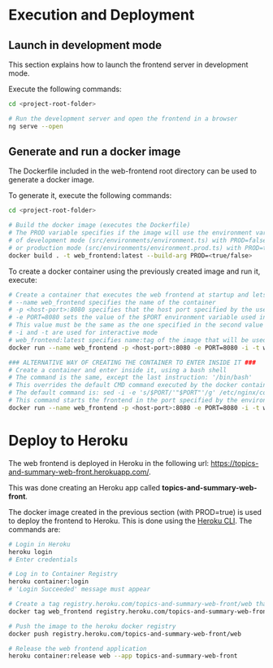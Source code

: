 # Execution and Deployment

## Launch in development mode

This section explains how to launch the frontend server in development mode.

Execute the following commands:

```bash
cd <project-root-folder>

# Run the development server and open the frontend in a browser
ng serve --open
```



## Generate and run a docker image

The Dockerfile included in the web-frontend root directory can be used to generate a docker image.

To generate it, execute the following commands:

```bash
cd <project-root-folder>

# Build the docker image (executes the Dockerfile)
# The PROD variable specifies if the image will use the environment variables
# of development mode (src/environments/environment.ts) with PROD=false,
# or production mode (src/environments/environment.prod.ts) with PROD=true.
docker build . -t web_frontend:latest --build-arg PROD=<true/false>
```

To create a docker container using the previously created image and run it, execute:

```bash
# Create a container that executes the web frontend at startup and lets it be accessible via the <host-port> port of the host
# --name web_frontend specifies the name of the container
# -p <host-port>:8080 specifies that the host port specified by the user will be mapped to the port 8080 of the container
# -e PORT=8080 sets the value of the $PORT environment variable used inside the Dockerfile.
# This value must be the same as the one specified in the second value of the -p argument, and must be > than 1024. Recommended is 8080
# -i and -t are used for interactive mode
# web_frontend:latest specifies name:tag of the image that will be used to create the container
docker run --name web_frontend -p <host-port>:8080 -e PORT=8080 -i -t web_frontend:latest

### ALTERNATIVE WAY OF CREATING THE CONTAINER TO ENTER INSIDE IT ###
# Create a container and enter inside it, using a bash shell
# The command is the same, except the last instruction: '/bin/bash'
# This overrides the default CMD command executed by the docker container at startup, executing a bash shell
# The default command is: sed -i -e 's/$PORT/'"$PORT"'/g' /etc/nginx/conf.d/default.conf && nginx -g 'daemon off;'
# This command starts the frontend in the port specified by the environment variable PORT
docker run --name web_frontend -p <host-port>:8080 -e PORT=8080 -i -t web_frontend:latest /bin/bash
```



# Deploy to Heroku

The web frontend is deployed in Heroku in the following url: https://topics-and-summary-web-front.herokuapp.com/.

This was done creating an Heroku app called **topics-and-summary-web-front**.

The docker image created in the previous section (with PROD=true) is used to deploy the frontend to Heroku. 
This is done using the [Heroku CLI](https://devcenter.heroku.com/articles/heroku-cli). The commands are:

```bash
# Login in Heroku
heroku login
# Enter credentials

# Log in to Container Registry
heroku container:login
# 'Login Succeeded' message must appear

# Create a tag registry.heroku.com/topics-and-summary-web-front/web that refers to web_frontend image
docker tag web_frontend registry.heroku.com/topics-and-summary-web-front/web

# Push the image to the heroku docker registry
docker push registry.heroku.com/topics-and-summary-web-front/web

# Release the web frontend application
heroku container:release web --app topics-and-summary-web-front
```
